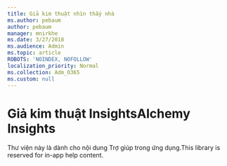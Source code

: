 ```yaml
---
title: Giả kim thuật nhìn thấy nhà
ms.author: pebaum
author: pebaum
manager: mnirkhe
ms.date: 3/27/2018
ms.audience: Admin
ms.topic: article
ROBOTS: 'NOINDEX, NOFOLLOW'
localization_priority: Normal
ms.collection: Adm_O365
ms.custom: null
---
```


# <a name="alchemy-insights"></a><span data-ttu-id="44541-102">Giả kim thuật Insights</span><span class="sxs-lookup"><span data-stu-id="44541-102">Alchemy Insights</span></span>

<span data-ttu-id="44541-103">Thư viện này là dành cho nội dung Trợ giúp trong ứng dụng.</span><span class="sxs-lookup"><span data-stu-id="44541-103">This library is reserved for in-app help content.</span></span>